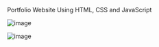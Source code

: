 Portfolio Website Using HTML, CSS and JavaScript


![image](https://github.com/user-attachments/assets/77fd5b5e-8fd8-48df-b3ce-7ab4b9e8a564)



![image](https://github.com/user-attachments/assets/c1b1e513-7524-49c4-8dc2-aea5005f1a81)
